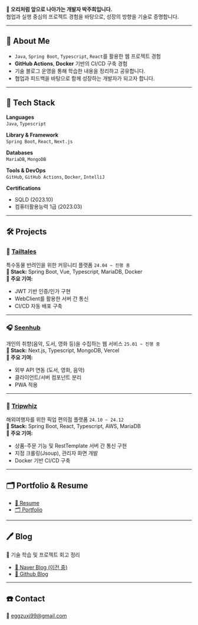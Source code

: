**🦆 오리처럼 앞으로 나아가는 개발자 박주희입니다.**  
협업과 실행 중심의 프로젝트 경험을 바탕으로, 성장의 방향을 기술로 증명합니다.

---

## 📌 About Me
- `Java`, `Spring Boot`, `Typescript`, `React`를 활용한 웹 프로젝트 경험
- **GitHub Actions**, **Docker** 기반의 CI/CD 구축 경험
- 기술 블로그 운영을 통해 학습한 내용을 정리하고 공유합니다.
- 협업과 피드백을 바탕으로 함께 성장하는 개발자가 되고자 합니다.

---

## 🧰 Tech Stack

**Languages**  
`Java`, `Typescript`

**Library & Framework**  
`Spring Boot`, `React`, `Next.js`

**Databases**  
`MariaDB`, `MongoDB`

**Tools & DevOps**  
`GitHub`, `GitHub Actions`, `Docker`, `IntelliJ`

**Certifications**  
- SQLD (2023.10)
- 컴퓨터활용능력 1급 (2023.03)

---

## 🛠️ Projects

### 🐾 [Tailtales](https://github.com/Tail-tales) 
특수동물 반려인을 위한 커뮤니티 플랫폼 `24.04 ~ 진행 중`  
**🔧 Stack:** Spring Boot, Vue, Typescript, MariaDB, Docker  
**📌 주요 기여:**
- JWT 기반 인증/인가 구현
- WebClient를 활용한 서버 간 통신
- CI/CD 자동 배포 구축

---

### 🎧 [Seenhub](https://github.com/eggzuxi/SeenhubClient) 
개인의 취향(음악, 도서, 영화 등)을 수집하는 웹 서비스 `25.01 ~ 진행 중`  
**🔧 Stack:** Next.js, Typescript, MongoDB, Vercel  
**📌 주요 기여:**
- 외부 API 연동 (도서, 영화, 음악)
- 클라이언트/서버 컴포넌트 분리
- PWA 적용

---

### 🧳 [Tripwhiz](https://github.com/Tripwhiz) 
해외여행자를 위한 픽업 편의점 플랫폼 `24.10 ~ 24.12`  
**🔧 Stack:** Spring Boot, React, Typescript, AWS, MariaDB  
**📌 주요 기여:**
- 상품-주문 기능 및 RestTemplate 서버 간 통신 구현
- 지점 크롤링(Jsoup), 관리자 화면 개발
- Docker 기반 CI/CD 구축

---

## 🗂 Portfolio & Resume

- [📄 Resume](https://drive.google.com/file/d/1kMLGJR9WewaWqjRnIW8-fCUEQ_UJl90Y/view?usp=sharing)
- [🗂 Portfolio](https://drive.google.com/file/d/1Rwt-kRLT1vXnrVxicIIJwdPFb8yHoJlj/view?usp=drive_link)

---

## 🖊 Blog
🧠 기술 학습 및 프로젝트 회고 정리  
- [📘 Naver Blog (이전 중)](https://blog.naver.com/eggzuxi99) 
- [📗 Github Blog](https://eggzuxi.github.io/)

---

## ☎️ Contact  
📧 eggzuxi99@gmail.com

<!--
**eggzuxi/eggzuxi** is a ✨ _special_ ✨ repository because its `README.md` (this file) appears on your GitHub profile.

Here are some ideas to get you started:

- 🔭 I’m currently working on ...
- 🌱 I’m currently learning ...
- 👯 I’m looking to collaborate on ...
- 🤔 I’m looking for help with ...
- 💬 Ask me about ...
- 📫 How to reach me: ...
- 😄 Pronouns: ...
- ⚡ Fun fact: ...
-->

